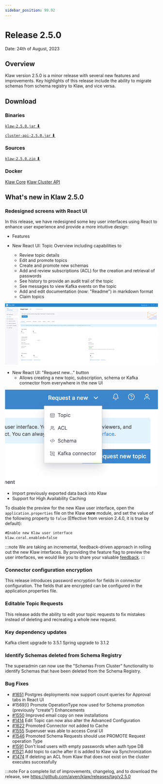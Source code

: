 ```yaml
---
sidebar_position: 99.92
---
```


# Release 2.5.0

Date: 24th of August, 2023

## Overview

Klaw version 2.5.0 is a minor release with several new features and
improvements. Key highlights of this release include the ability to migrate
schemas from schema registry to Klaw, and vice versa.

## Download

### Binaries

[`klaw-2.5.0.jar` ⬇︎](https://github.com/Aiven-Open/klaw/releases/download/v2.5.0/klaw-2.5.0.jar)

[`cluster-api-2.5.0.jar` ⬇](https://github.com/Aiven-Open/klaw/releases/download/v2.5.0/cluster-api-2.5.0.jar)

### Sources

[`klaw-2.5.0.zip` ⬇](https://github.com/Aiven-Open/klaw/archive/refs/tags/v2.5.0.zip)

### Docker

[Klaw Core](https://hub.docker.com/r/aivenoy/klaw-core)
[Klaw Cluster API](https://hub.docker.com/r/aivenoy/klaw-cluster-api)

## What's new in Klaw 2.5.0

### Redesigned screens with React UI

In this release, we have redesigned some key user interfaces using React
to enhance user experience and provide a more intuitive design:

- Features

- New React UI: Topic Overview including capabilities to
  - Review topic details
  - Edit and promote topics
  - Create and promote new schemas
  - Add and review subscriptions (ACL) for the creation and retrieval of passwords
  - See history to provide an audit trail of the topic
  - See messages to view Kafka events on the topic
  - Add and edit documentation (now: "Readme") in markdown format
  - Claim topics

![image](../../static/images/klaw-topic-overview-250.png)

- New React UI: "Request new..." button
  - Allows creating a new topic, subscription, schema or Kafka connector from everywhere in the new UI

![image](../../static/images/release-250-request-new-button.png)

- Import previously exported data back into Klaw
- Support for High Availability Caching

To disable the preview for the new Klaw user interface, open the
`application.properties` file on the Klaw **core** module, and set the
value of the following property to `false` (Effective from version 2.4.0, it
is true by default):

    #Enable new Klaw user interface
    klaw.coral.enabled=false

:::note
We are taking an incremental, feedback-driven approach in rolling out
the new Klaw interfaces. By providing the feature flag to preview the user
interfaces, we would like you to share your valuable
[feedback](https://github.com/aiven/klaw/issues/new?assignees=&labels=&template=03_feature.md).
:::

### Connector configuration encryption

This release introduces password encryption for fields in connector configuration.
The fields that are encrypted can be configured in the application.properties file.

### Editable Topic Requests

This release adds the ability to edit your topic requests to fix mistakes instead of deleting and recreating a whole new request.

### Key dependency updates

Kafka client upgrade to 3.5.1
Spring upgrade to 3.1.2

### Identify Schemas deleted from Schema Registry

The superadmin can now use the "Schemas From Cluster" functionality to identify Schemas that have been deleted from the Schema Registry.

### Bug Fixes

- [#1651](https://github.com/Aiven-Open/klaw/pull/1651) Postgres deployments now support count queries for Approval tabs in React UI
- #1569]() Promote OperationType now used for Schema promotion (previously "create")
  Enhancements
- [#1550](https://github.com/Aiven-Open/klaw/pull/1550) Improved email copy on new installations
- [#1414](https://github.com/Aiven-Open/klaw/pull/1414) Edit Topic can now also alter the Advanced Configuration
- [#1622](https://github.com/Aiven-Open/klaw/pull/1622) Promoted Connector not added to Cache
- [#1555](https://github.com/Aiven-Open/klaw/pull/1555) Superuser was able to access Coral UI
- [#1546](https://github.com/Aiven-Open/klaw/pull/1546) Promoted Schema Requests should use PROMOTE Request operation Type
- [#1591](https://github.com/Aiven-Open/klaw/pull/1591) Don't load users with empty passwords when auth type DB
- [#1521](https://github.com/Aiven-Open/klaw/pull/1521) Add topic to cache after it is added to Klaw via Synchronization
- [#1474](https://github.com/Aiven-Open/klaw/pull/1474) If deleting an ACL from Klaw that does not exist on the cluster executes successfully

:::note
For a complete list of improvements, changelog, and to download the
release, see <https://github.com/aiven/klaw/releases/tag/v2.5.0>

